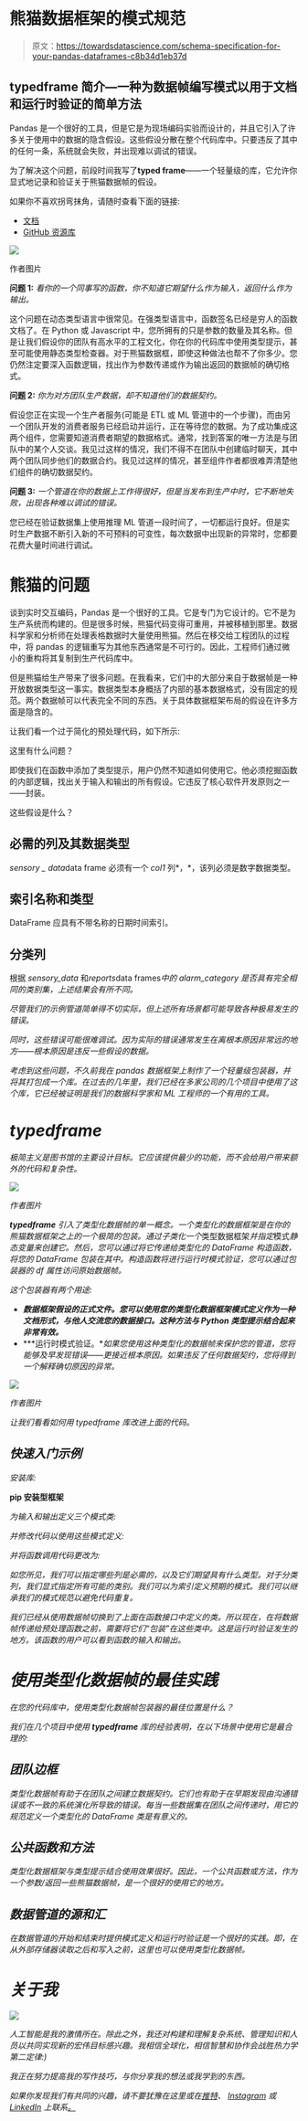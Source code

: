# 熊猫数据框架的模式规范

> 原文：<https://towardsdatascience.com/schema-specification-for-your-pandas-dataframes-c8b34d1eb37d>

## typedframe 简介—一种为数据帧编写模式以用于文档和运行时验证的简单方法

Pandas 是一个很好的工具，但是它是为现场编码实验而设计的，并且它引入了许多关于使用中的数据的隐含假设。这些假设分散在整个代码库中。只要违反了其中的任何一条，系统就会失败，并出现难以调试的错误。

为了解决这个问题，前段时间我写了**typed frame**——一个轻量级的库，它允许你显式地记录和验证关于熊猫数据帧的假设。

如果你不喜欢拐弯抹角，请随时查看下面的链接:

*   [文档](https://typedframe.readthedocs.io)
*   [GitHub 资源库](https://github.com/areshytko/typedframe)

![](img/b1db764d50f293df3dc97aceb6d5643e.png)

作者图片

**问题 1:** *看你的一个同事写的函数，你不知道它期望什么作为输入，返回什么作为输出。*

这个问题在动态类型语言中很常见。在强类型语言中，函数签名已经是穷人的函数文档了。在 Python 或 Javascript 中，您所拥有的只是参数的数量及其名称。但是让我们假设你的团队有高水平的工程文化，你在你的代码库中使用类型提示，甚至可能使用静态类型检查器。对于熊猫数据框，即使这种做法也帮不了你多少。您仍然注定要深入函数逻辑，找出作为参数传递或作为输出返回的数据帧的确切格式。

**问题 2:** *你为对方团队生产数据，却不知道他们的数据契约。*

假设您正在实现一个生产者服务(可能是 ETL 或 ML 管道中的一个步骤)，而由另一个团队开发的消费者服务已经启动并运行，正在等待您的数据。为了成功集成这两个组件，您需要知道消费者期望的数据格式。通常，找到答案的唯一方法是与团队中的某个人交谈。我见过这样的情况，我们不得不在团队中创建临时聊天，其中两个团队同步他们的数据合约。我见过这样的情况，甚至组件作者都很难弄清楚他们组件的确切数据契约。

**问题 3:** *一个管道在你的数据上工作得很好，但是当发布到生产中时，它不断地失败，出现各种难以调试的错误。*

您已经在验证数据集上使用推理 ML 管道一段时间了，一切都运行良好。但是实时生产数据不断引入新的不可预料的可变性，每次数据中出现新的异常时，您都要花费大量时间进行调试。

# 熊猫的问题

谈到实时交互编码，Pandas 是一个很好的工具。它是专门为它设计的。它不是为生产系统而构建的。但是很多时候，熊猫代码变得可重用，并被移植到那里。数据科学家和分析师在处理表格数据时大量使用熊猫。然后在移交给工程团队的过程中，将 pandas 的逻辑重写为其他东西通常是不可行的。因此，工程师们通过微小的重构将其复制到生产代码库中。

但是熊猫给生产带来了很多问题。在我看来，它们中的大部分来自于数据帧是一种开放数据类型这一事实。数据类型本身概括了内部的基本数据格式，没有固定的规范。两个数据帧可以代表完全不同的东西。关于具体数据框架布局的假设在许多方面是隐含的。

让我们看一个过于简化的预处理代码，如下所示:

这里有什么问题？

即使我们在函数中添加了类型提示，用户仍然不知道如何使用它。他必须挖掘函数的内部逻辑，找出关于输入和输出的所有假设。它违反了核心软件开发原则之一——封装。

这些假设是什么？

## 必需的列及其数据类型

*sensory _ data*data frame 必须有一个 *col1* 列*，*，该列必须是数字数据类型。

## 索引名称和类型

DataFrame 应具有不带名称的日期时间索引。

## 分类列

根据 *sensory_data* 和*reports*data frames*中的 *alarm_category* 是否具有完全相同的类别集，上述结果会有所不同。*

*尽管我们的示例管道简单得不切实际，但上述所有场景都可能导致各种极易发生的错误。*

*同时，这些错误可能很难调试。因为实际的错误通常发生在离根本原因非常远的地方——根本原因是违反一些假设的数据。*

*考虑到这些问题，不久前我在 pandas 数据框架上制作了一个轻量级包装器，并将其打包成一个库。在过去的几年里，我们已经在多家公司的几个项目中使用了这个库，它已经被证明是我们的数据科学家和 ML 工程师的一个有用的工具。*

# *typedframe*

*极简主义是图书馆的主要设计目标。它应该提供最少的功能，而不会给用户带来额外的代码和复杂性。*

*![](img/cc4cf41780f3c3f0ae270f533344b0c7.png)*

*作者图片*

***typedframe** 引入了类型化数据帧的单一概念。一个类型化的数据框架是在你的熊猫数据框架之上的一个极简的包装。通过子类化一个*类型数据框架*并指定*模式*静态变量来创建它。然后，您可以通过将它传递给类型化的 DataFrame 构造函数，将您的 DataFrame 包装在其中。构造函数将进行运行时模式验证，您可以通过包装器的 *df* 属性访问原始数据帧。*

*这个包装器有两个用途:*

*   ***数据框架假设的正式文件。您可以使用您的类型化数据框架模式定义作为一种文档形式，与他人交流您的数据接口。这种方法与 Python 类型提示结合起来非常有效。***
*   ***运行时模式验证。**如果您使用这种类型化的数据帧来保护您的管道，您将能够及早发现错误——更接近根本原因。如果违反了任何数据契约，您将得到一个解释确切原因的异常。*

*![](img/b7ec35abe513ff386799119dd4e91fab.png)*

*作者图片*

*让我们看看如何用 typedframe 库改进上面的代码。*

## *快速入门示例*

*安装库:*

**pip 安装型框架**

*为输入和输出定义三个模式类:*

*并修改代码以使用这些模式定义:*

*并将函数调用代码更改为:*

*如您所见，我们可以指定哪些列是必需的，以及它们期望具有什么类型。对于分类列，我们显式指定所有可能的类别。我们可以为索引定义预期的模式。我们可以继承我们的模式规范以避免代码重复。*

*我们已经从使用数据帧切换到了上面在函数接口中定义的类。所以现在，在将数据帧传递给预处理函数之前，需要将它们“包装”在这些类中。这是运行时验证发生的地方。该函数的用户可以看到函数的输入和输出。*

# *使用类型化数据帧的最佳实践*

*在您的代码库中，使用类型化数据帧包装器的最佳位置是什么？*

*我们在几个项目中使用 **typedframe** 库的经验表明，在以下场景中使用它是最合理的:*

## *团队边框*

*类型化数据帧有助于在团队之间建立数据契约。它们也有助于在早期发现由沟通错误或不一致的系统演化所导致的错误。每当一些数据集在团队之间传递时，用它的规范定义一个类型化的 DataFrame 类是有意义的。*

## *公共函数和方法*

*类型化数据框架与类型提示结合使用效果很好。因此，一个公共函数或方法，作为一个参数/返回一些熊猫数据帧，是一个很好的使用它的地方。*

## *数据管道的源和汇*

*在数据管道的开始和结束时提供模式定义和运行时验证是一个很好的实践。即，在从外部存储器读取之后和写入之前，这里也可以使用类型化数据帧。*

# *关于我*

*![](img/2047944d47393d05bfd8449cff2e43ee.png)*

*人工智能是我的激情所在。除此之外，我还对构建和理解复杂系统、管理知识和人员以共同实现新的宏伟目标感兴趣。我相信全球化，相信智慧和协作会战胜热力学第二定律:)*

*我正在努力提高我的写作技巧，与你分享我的想法或我学到的东西。*

*如果你发现我们有共同的兴趣，请不要犹豫在这里或在[推特](https://twitter.com/areshytko)、 [Instagram](https://www.instagram.com/areshytko/) 或 [LinkedIn](https://www.linkedin.com/in/areshytko) 上联系[。](https://medium.com/@areshytko)*